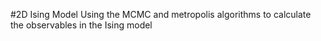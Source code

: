 #2D Ising Model
Using the MCMC and metropolis algorithms to calculate the observables in the Ising model
